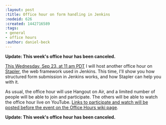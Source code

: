```yaml
---
:layout: post
:title: Office hour on form handling in Jenkins
:nodeid: 626
:created: 1442716589
:tags:
- general
- office hours
:author: daniel-beck
---
```

**Update: This week's office hour has been canceled.**

[This Wednesday, Sep 23, at 11 am PDT](https://www.timeanddate.com/worldclock/fixedtime.html?msg=Jenkins+Office+Hours&iso=20150923T11&p1=283&ah=1) I will host another office hour on [Stapler](https://github.com/stapler/), the web framework used in Jenkins. This time, I'll show you how structured form submission in Jenkins works, and how Stapler can help you with it.

As usual, the office hour will use Hangout on Air, and a limited number of people will be able to join and participate. The others will be able to watch the office hour live on YouTube. [Links to participate and watch will be posted before the event on the Office Hours wiki page](https://wiki.jenkins.io/display/JENKINS/Office+Hours).

**Update: This week's office hour has been canceled.**
